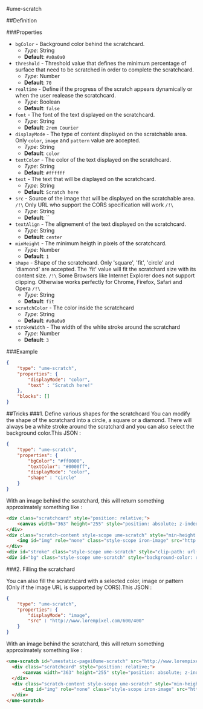 #ume-scratch

##Definition


###Properties
+ `bgColor` - Background color behind the scratchcard.
  + _Type_: String
  + __Default__: `#a0a0a0`
+ `threshold` - Threshold value that defines the minimum percentage of surface that need to be scratched in order to complete the scratchcard.
  + _Type_: Number
  + __Default__: `70`
+ `realtime` - Define if the progress of the scratch appears dynamically or when the user realease the scratchcard.
  + _Type_: Boolean
  + __Default__: `false`
+ `font` - The font of the text displayed on the scratchcard.
  + _Type_: String
  + __Default__: `2rem Courier`
+ `displayMode` - The type of content displayed on the scratchable area. Only `color`, `image` and `pattern` value are accepted.
  + _Type_: String
  + __Default__: `color`
+ `textColor` - The color of the text displayed on the scratchcard.
  + _Type_: String
  + __Default__: `#ffffff`
+ `text` - The text that will be displayed on the scratchcard.
  + _Type_: String
  + __Default__: `Scratch here`
+ `src` - Source of the image that will be displayed on the scratchable area. `/!\` Only URL who support the CORS specification will work `/!\`
  + _Type_: String
  + __Default__: ``
+ `textAlign` - The alignement of the text displayed on the scratchcard.
  + _Type_: String
  + __Default__: `center`
+ `minHeight` - The minimum heigth in pixels of the scratchcard.
  + _Type_: Number
  + __Default__: `1`
+ `shape` - Shape of the scratchcard. Only 'square', 'fit', 'circle' and 'diamond' are accepted. The 'fit' value will fit the scratchard size with its content size. `/!\` Some Browsers like Internet Explorer does not support clipping. Otherwise works perfectly for Chrome, Firefox, Safari and Opera `/!\`
  + _Type_: String
  + __Default__: `fit`
+ `scratchColor` - The color inside the scratchcard
  + _Type_: String
  + __Default__: `#a0a0a0`
+ `strokeWidth` - The width of the white stroke around the scratchard
  + _Type_: Number
  + __Default__: `3`


###Example
```json
{
    "type": "ume-scratch",
    "properties": {
        "displayMode": "color",
        "text" : "Scratch here!"
    },
    "blocks": []
}
```


##Tricks
###1. Define various shapes for the scratchcard
You can modify the shape of the scratchard into a circle, a square or a diamond. There will always be a white stroke around the scratchard and you can also select the background color.This JSON :
```json
{
    "type": "ume-scratch",
    "properties": {
        "bgColor": "#ff0000",
        "textColor": "#0000ff",
        "displayMode": "color",
        "shape" : "circle"
    }
}
```

With an image behind the scratchard, this will return something approximately something like :
```html
<div class="scratchcard" style="position: relative;">
    <canvas width="363" height="255" style="position: absolute; z-index: 4; -webkit-tap-highlight-color: rgba(0, 0, 0, 0); clip-path: url(#circleClip); -webkit-clip-path: url(#circleClip);"></canvas>
</div>
<div class="scratch-content style-scope ume-scratch" style="min-height: 1px; visibility: visible; clip-path: url(#circleClip); -webkit-clip-path: url(#circleClip);">
    <img id="img" role="none" class="style-scope iron-image" src="http://www.lorempixel.com/600/400"/>
</div>
<div id="stroke" class="style-scope ume-scratch" style="clip-path: url(#circleStroke); -webkit-clip-path: url(#circleStroke);"></div>
<div id="bg" class="style-scope ume-scratch" style="background-color: rgb(255, 0, 0);"></div>
```

###2. Filling the scratchard

You can also fill the scratchcard with a selected color, image or pattern (Only if the image URL is supported by CORS).This JSON :
```json
{
    "type": "ume-scratch",
    "properties": {
        "displayMode": "image",
        "src" : "http://www.lorempixel.com/600/400"
    }
}
```

With an image behind the scratchard, this will return something approximately something like :
```html
<ume-scratch id="umestatic-pagei0ume-scratch" src="http://www.lorempixel.com/600/400" display-mode="image">
  <div class="scratchcard" style="position: relative;">
      <canvas width="363" height="255" style="position: absolute; z-index: 4; -webkit-tap-highlight-color: rgba(0, 0, 0, 0);"></canvas>
  </div>
  <div class="scratch-content style-scope ume-scratch" style="min-height: 1px; visibility: visible;">
      <img id="img" role="none" class="style-scope iron-image" src="http://www.robertswebdesign.co.uk/thedailyskid.com/wordpress/wp-content/uploads/2014/04/vampire-bat.jpg">
  </div>
</ume-scratch>

